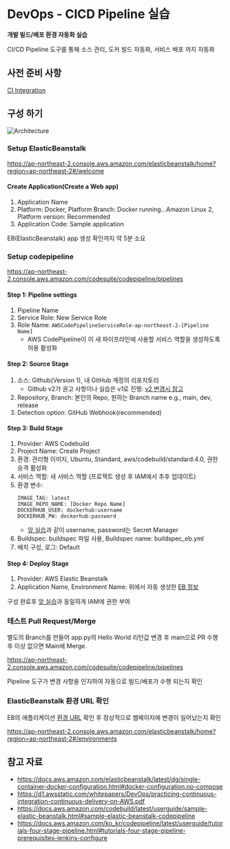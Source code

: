 # DevOps - CICD Pipeline 실습

__개발 빌드/배포 환경 자동화 실습__

CI/CD Pipeline 도구를 통해 소스 관리, 도커 빌드 자동화, 서비스 배포 까지 자동화

## 사전 준비 사항
[CI Integration](../github-aws-codebuild-dockerhub/README.md)

## 구성 하기
![Architecture](./images/system_architecutre.png)

### Setup ElasticBeanstalk

https://ap-northeast-2.console.aws.amazon.com/elasticbeanstalk/home?region=ap-northeast-2#/welcome

#### Create Application(Create a Web app)

1. Application Name
2. Platform: Docker, Platform Branch: Docker running...Amazon Linux 2, Platform version: Recommended
3. Application Code: Sample application

EB(ElasticBeanstalk) app 생성 확인까지 약 5분 소요

### Setup codepipeline

https://ap-northeast-2.console.aws.amazon.com/codesuite/codepipeline/pipelines

#### Step 1: Pipeline settings
1. Pipeline Name
2. Service Role: New Service Role
3. Role Name: `AWSCodePipelineServiceRole-ap-northeast-2-[Pipeline Name]`
   - AWS CodePipeline이 이 새 파이프라인에 사용할 서비스 역할을 생성하도록 허용 활성화
  
#### Step 2: Source Stage
1. 소스: Github(Version 1), 내 GitHub 계정의 리포지토리
   - Github v2가 권고 사항이나 실습은 v1로 진행: [v2 변경시 참고](https://docs.aws.amazon.com/ko_kr/codepipeline/latest/userguide/update-github-action-connections.html)
2. Repository, Branch: 본인의 Repo, 원하는 Branch name e.g., main, dev, release
3. Detection option: GitHub Webhook(recommended)

#### Step 3: Build Stage
1. Provider: AWS Codebuild
2. Project Name: Create Project
3. 환경: 관리형 이미지, Ubuntu, Standard, aws/codebuild/standard:4.0, 권한 승격 활성화
4. 서비스 역할: 새 서비스 역할 (프로젝트 생성 후 IAM에서 추후 업데이트)
5. 환경 변수:
   ```
   IMAGE_TAG: latest
   IMAGE_REPO_NAME: [Docker Repo Name]
   DOCKERHUB_USER: dockerhub:username
   DOCKERHUB_PW: dockerhub:password
   ```
   - [앞 실습](../github-aws-codebuild-dockerhub/README.md#setup-the-codebuild)과 같이 username, password는 Secret Manager
6. Buildspec: buildspec 파일 사용, Buildspec name: buildspec_eb.yml    
7. 배치 구성, 로그: Default

#### Step 4: Deploy Stage
1. Provider: AWS Elastic Beanstalk
2. Application Name, Environment Name: 위에서 자동 생성한 [EB 정보](#create-applicationcreate-a-web-app)

구성 완료후 [앞 실습](../github-aws-codebuild-dockerhub/README.md#add-permission-in-iam-role)과 동일하게 IAM에 권한 부여

### 테스트 Pull Request/Merge 

별도의 Branch를 만들어 app.py의 Hello World 리턴값 변경 후 main으로 PR 수행 후 이상 없으면 Main에 Merge.

https://ap-northeast-2.console.aws.amazon.com/codesuite/codepipeline/pipelines

Pipeline 도구가 변경 사항을 인지하여 자동으로 빌드/배포가 수행 되는지 확인

### ElasticBeanstalk 환경 URL 확인 

EB의 애플리케이션 [환경 URL](#create-applicationcreate-a-web-app) 확인 후 정상적으로 웹페이지에 변경이 일어났는지 확인

https://ap-northeast-2.console.aws.amazon.com/elasticbeanstalk/home?region=ap-northeast-2#/environments


## 참고 자료

- https://docs.aws.amazon.com/elasticbeanstalk/latest/dg/single-container-docker-configuration.html#docker-configuration.no-compose
- https://d1.awsstatic.com/whitepapers/DevOps/practicing-continuous-integration-continuous-delivery-on-AWS.pdf
- https://docs.aws.amazon.com/codebuild/latest/userguide/sample-elastic-beanstalk.html#sample-elastic-beanstalk-codepipeline
- https://docs.aws.amazon.com/ko_kr/codepipeline/latest/userguide/tutorials-four-stage-pipeline.html#tutorials-four-stage-pipeline-prerequisites-jenkins-configure